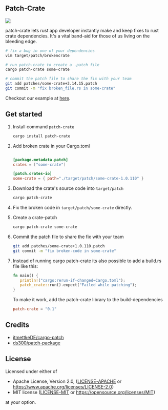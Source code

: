 ## Patch-Crate

[![](https://img.shields.io/crates/v/patch-crate.svg)](https://crates.io/crates/patch-crate)

patch-crate lets rust app developer instantly make and keep fixes to rust crate dependencies.
It's a vital band-aid for those of us living on the bleeding edge.

```sh
# fix a bug in one of your dependencies
vim target/patch/brokencrate

# run patch-crate to create a .patch file
cargo patch-crate some-crate

# commit the patch file to share the fix with your team
git add patches/some-crate+3.14.15.patch
git commit -m "fix broken_file.rs in some-crate"
```

Checkout our example at [here](https://github.com/mokeyish/cargo-patch-crate-example).

## Get started

1. Install command `patch-crate`

   ```sh
   cargo install patch-crate
   ```

2. Add broken crate in your Cargo.toml

   ```toml

   [package.metadata.patch]
   crates = ["some-crate"]

   [patch.crates-io]
   some-crate = { path="./target/patch/some-crate-1.0.110" }
   ```

3. Download the crate's source code into `target/patch`

   ```sh
   cargo patch-crate
   ```

4. Fix the broken code in `target/patch/some-crate` directly.

5. Create a crate-patch

   ```sh
   cargo patch-crate some-crate
   ```

6. Commit the patch file to share the fix with your team

   ```sh
   git add patches/some-crate+1.0.110.patch
   git commit -m "fix broken-code in some-crate"
   ```

7. Instead of running cargo patch-crate its also possible to add a build.rs file like this:

   ```rust
   fn main() {
      println!("cargo:rerun-if-changed=Cargo.toml");
      patch_crate::run().expect("Failed while patching");
   }
   ```

   To make it work, add the patch-crate library to the build-dependencies
   
   ```toml
   patch-crate = "0.1"
   ```


## Credits

- [itmettkeDE/cargo-patch](https://github.com/itmettkeDE/cargo-patch)
- [ds300/patch-package](https://github.com/ds300/patch-package)

## License

Licensed under either of

- Apache License, Version 2.0, ([LICENSE-APACHE](LICENSE-APACHE) or <https://www.apache.org/licenses/LICENSE-2.0>)
- MIT license ([LICENSE-MIT](LICENSE-MIT) or <https://opensource.org/licenses/MIT>)

at your option.